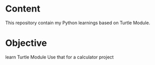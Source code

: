 # Content

This repository contain my Python learnings based on Turtle Module.

# Objective

learn Turtle Module 
Use that for a calculator project





